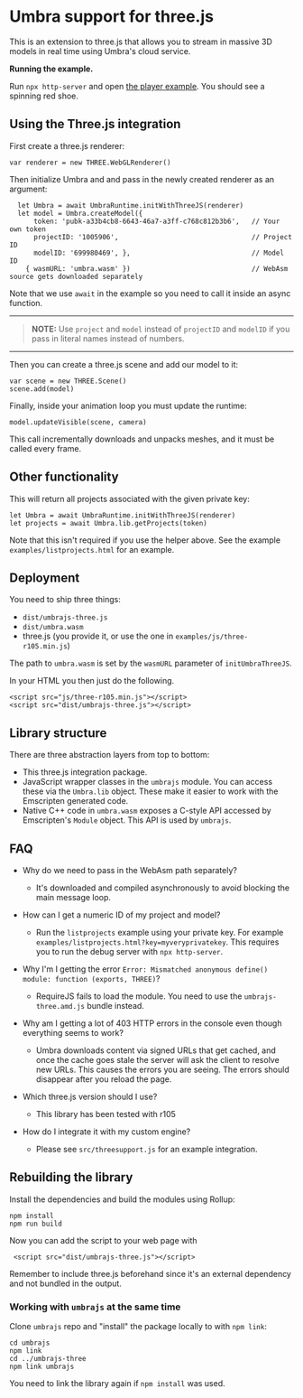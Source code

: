 # Umbra support for three.js

This is an extension to three.js that allows you to stream in massive 3D models in real time using Umbra's cloud service.

**Running the example.**

Run `npx http-server` and open [the player example](http://127.0.0.1:8080/examples/playertest.html?key=pubk-a33b4cb8-6643-46a7-a3ff-c768c812b3b6&project=1005906&model=699980469).
You should see a spinning red shoe.

## Using the Three.js integration

First create a three.js renderer:

    var renderer = new THREE.WebGLRenderer()

Then initialize Umbra and and pass in the newly created renderer as an argument:

      let Umbra = await UmbraRuntime.initWithThreeJS(renderer)
      let model = Umbra.createModel({
          token: 'pubk-a33b4cb8-6643-46a7-a3ff-c768c812b3b6',   // Your own token
          projectID: '1005906',                                 // Project ID
          modelID: '699980469', },                              // Model ID
        { wasmURL: 'umbra.wasm' })                              // WebAsm source gets downloaded separately

Note that we use `await` in the example so you need to call it inside an async function.

---

> **NOTE:** Use `project` and `model` instead of `projectID` and `modelID` if you pass in literal names instead of numbers.

---

Then you can create a three.js scene and add our model to it:

    var scene = new THREE.Scene()
    scene.add(model)

Finally, inside your animation loop you must update the runtime:

    model.updateVisible(scene, camera)

This call incrementally downloads and unpacks meshes, and it must be called every frame.

## Other functionality

This will return all projects associated with the given private key:

    let Umbra = await UmbraRuntime.initWithThreeJS(renderer)
    let projects = await Umbra.lib.getProjects(token)

Note that this isn't required if you use the helper above.
See the example `examples/listprojects.html` for an example.

## Deployment

You need to ship three things:

- `dist/umbrajs-three.js`
- `dist/umbra.wasm`
- three.js (you provide it, or use the one in `examples/js/three-r105.min.js`)


The path to `umbra.wasm` is set by the `wasmURL` parameter of `initUmbraThreeJS`.

In your HTML you then just do the following.

    <script src="js/three-r105.min.js"></script>
    <script src="dist/umbrajs-three.js"></script>

## Library structure

There are three abstraction layers from top to bottom:

- This three.js integration package.
- JavaScript wrapper classes in the `umbrajs` module. You can access these via the `Umbra.lib` object. These make it easier to work with the Emscripten generated code.
- Native C++ code in `umbra.wasm` exposes a C-style API accessed by Emscripten's `Module` object. This API is used by `umbrajs`.

## FAQ

- Why do we need to pass in the WebAsm path separately?
    - It's downloaded and compiled asynchronously to avoid blocking the main message loop.

- How can I get a numeric ID of my project and model?
    - Run the `listprojects` example using your private key. For example `examples/listprojects.html?key=myveryprivatekey`. This requires you to run the debug server with `npx http-server`.

- Why I'm I getting the error `Error: Mismatched anonymous define() module: function (exports, THREE)`?
    - RequireJS fails to load the module. You need to use the `umbrajs-three.amd.js` bundle instead.

- Why am I getting a lot of 403 HTTP errors in the console even though everything seems to work?
  - Umbra downloads content via signed URLs that get cached, and once the cache goes stale the server will ask the client to resolve new URLs. This causes the errors you are seeing. The errors should disappear after you reload the page.

- Which three.js version should I use?
    - This library has been tested with r105

- How do I integrate it with my custom engine?
    - Please see `src/threesupport.js` for an example integration.

## Rebuilding the library

Install the dependencies and build the modules using Rollup:

    npm install
    npm run build

Now you can add the script to your web page with

     <script src="dist/umbrajs-three.js"></script>

Remember to include three.js beforehand since it's an external dependency and not bundled in the output.

### Working with `umbrajs` at the same time

Clone `umbrajs` repo and "install" the package locally to with `npm link`:

    cd umbrajs
    npm link
    cd ../umbrajs-three
    npm link umbrajs

You need to link the library again if `npm install` was used.

